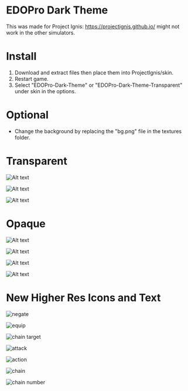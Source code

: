 # EDOPro Dark Theme

This was made for Project Ignis: https://projectignis.github.io/ might not work in the other simulators.

# Install

1. Download and extract files then place them into ProjectIgnis/skin.
2. Restart game.
3. Select "EDOPro-Dark-Theme" or "EDOPro-Dark-Theme-Transparent" under skin in the options.

# Optional

* Change the background by replacing the "bg.png" file in the textures folder.

# Transparent

![Alt text](screen/igt1.png)

![Alt text](screen/igt2.png)

![Alt text](screen/deckt.png)

# Opaque

![Alt text](screen/igo1.png)

![Alt text](screen/igo2.png)

![Alt text](screen/decko.png)

![Alt text](screen/multiplayer.png)

# New Higher Res Icons and Text

![negate](EDOPro-Dark-Theme/textures/negated.png)

![equip](EDOPro-Dark-Theme/textures/equip.png)

![chain target](EDOPro-Dark-Theme/textures/chaintarget.png)

![attack](EDOPro-Dark-Theme/textures/attack.png)

![action](EDOPro-Dark-Theme/textures/act.png)

![chain](EDOPro-Dark-Theme/textures/chain.png)

![chain number](EDOPro-Dark-Theme/textures/number.png)
